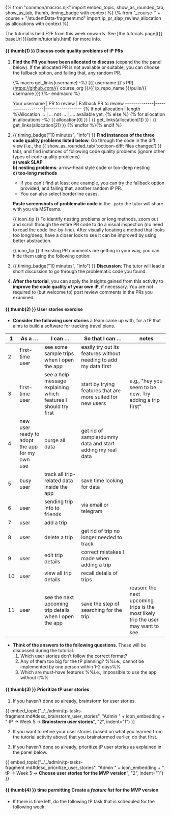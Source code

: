 {% from "common/macros.njk" import embed_topic, show_as_rounded_tab, show_as_tab, thumb, timing_badge with context %}
{% from "_course-" + course + "/studentData-fragment.md" import ip_pr_slap_review_allocation as allocations with context %}

<box type="info">

The tutorial is held F2F from this week onwards. See [the tutorials page]({{ baseUrl }}/admin/tutorials.html) for more info.
</box>

#### {{ thumb(1) }} Discuss code quality problems of iP PRs

<!--div class="indented">

{{ icon_team }} This activity is to be done as a team. One team member needs to be connected to the TV.
</div -->

1. **Find the PR you have been allocated to discuss** (expand the the panel below). If the allocated PR is not available or suitable, you can choose the fallback option, and failing that, any random PR.

   <panel header="**PR allocation**" peek>

   {% macro get_links(username) -%}
   [{{ username }}'s PR](https://github.com/{{ course_org }}/{{ ip_repo_name }}/pulls/{{ username }})
   {%- endmacro  %}

   <d-table sortable searchable>
   Your username | PR to review       | Fallback PR to review
   --------------|--------------------|------------------
   {% if not allocation | length %}Allocation ... | ... not ... | .... available yet. {% else %}
   {% for allocation in allocations -%}
   {{ allocation[0] }} | {{ get_links(allocation[1]) }} | {{ get_links(allocation[2]) }}
   {% endfor %}{% endif %}
   </d-table>
   </panel>
   <p/>

1. {{ timing_badge("10 minutes", "info") }} **Find instances of the three code quality problems listed below**: Go through the code in the diff view (i.e., the {{ show_as_rounded_tab(':octicon-diff: files changed') }} tab), and find instances of following code quality problems <span class="text-danger">(ignore other types of code quality problems)</span><br>
   **a) weak SLAP**<br>
   **b) nesting problems**: arrow-head style code or too-deep nesting<br>
   **c) too-long methods**<br>
   * If you can't find at least one example, you can try the fallback option provided, and failing that, another random iP PR.
   * You can also select borderline cases.

   **Paste screenshots of problematic code** in the `.pptx` the tutor will share with you via MSTeams.

   <box>

   {{ icon_tip }} To identify nesting problems or long methods, zoom out and scroll through the entire PR code to do a visual inspection (no need to read the code line-by-line). After visually locating a method that looks too long/deep, have a closer look to see it can be improved by using better abstraction.

   {{ icon_tip }} If existing PR comments are getting in your way, you can hide them using the following option:
   <pic src="..\..\book\gitAndGithub\reviewPRs\images\hideExistingComments.png" />
   <include src="..\..\book\gitAndGithub\reviewPRs\text.md#tip-pr-split-view" inline />
   </box>


1. {{ timing_badge("10 minutes", "info") }} **Discussion**: The tutor will lead a short discussion to go through the problematic code you found.

1. **After the tutorial**, you can apply the insights gained from this activity to **improve the code quality of your own iP**, if necessary.
   <box type="info" seamless>
   You are not required to (but welcome to) post review comments in the PRs you examined.
   </box>


#### {{ thumb(2) }} User stories exercise

* **Consider the following user stories** a team came up with, for a tP that aims to build a software for tracking travel plans.

<div class="indented-level2">

1 | As a … | I can … | So that I can … | notes |
-|-------|---------|-----------------|-------|
2 | first-time user | see some sample trips when I open the app | easily try out its features without needing to add my data first |
3 | first-time user | see a help message explaining which features I should try first | start by trying features that are more suited for new users | e.g., "hey you seem to be new. Try adding a trip first"
4 | new user ready to adopt the app for my own use | purge all data | get rid of sample/dummy data and start adding my real data |
5 | busy user | track all trip-related data inside the app | save time looking for data |
6 | user | sending trip info to friends | via email or telegram |
7 | user | add a trip |  |
8 | user | delete a trip | get rid of trip no longer needed to track |
9 | user | edit trip details | correct mistakes I made when adding a trip |
10 | user | view all trip details | recall details of trips |
11 | user | see the next upcoming trip details when I open the app | save the step of searching for the trip | reason: the next upcoming trips is the most likely trip the user may want to see
</div>

* **Think of the answers to the following questions**. These will be discussed during the tutorial.
  1. Which user stories don’t follow the correct format?
  1. Any of them too big for the tP planning? %%i.e., cannot be implemented by one person within 1-2 days%%
  1. Which are must-have features %%i.e., impossible to use the app without it%%




#### {{ thumb(3) }} Prioritize tP user stories

1. If you haven't done so already, brainstorm for user stories.

{{ embed_topic("../../admin/tp-tasks-fragment.md#desc_brainstorm_user_stories", "Admin " + icon_embedding + " tP → Week 5 → **Brainstorm user stories**", "2", indent="1") }}

2. If you want to refine your user stories (based on what you learned from the tutorial activity above) that you brainstormed earlier, do that first.

1. If you haven't done so already, prioritize tP user stories as explained in the panel below.

{{ embed_topic("../../admin/tp-tasks-fragment.md#desc_prioritize_user_stories", "Admin " + icon_embedding + " tP → Week 5 → **Choose user stories for the MVP version**", "2", indent="1") }}


#### {{ thumb(4) }} <span class="badge bg-secondary">time permitting</span> Create a _feature list_ for the MVP version

* If there is time left, do the following tP task that is scheduled for the following week.

<div class="indented-level1">

<panel header="%%Admin {{ icon_embedding }} **tP → week 6 → Conceptualize the MVP version**%%" expanded >

<include src="../../admin/tp-tasks-fragment.md#desc_conceptualize_first_version" />
</panel>
</div>
